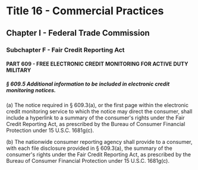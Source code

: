 
# Title 16 - Commercial Practices
## Chapter I - Federal Trade Commission
### Subchapter F - Fair Credit Reporting Act
#### PART 609 - FREE ELECTRONIC CREDIT MONITORING FOR ACTIVE DUTY MILITARY
##### § 609.5 Additional information to be included in electronic credit monitoring notices.

(a) The notice required in § 609.3(a), or the first page within the electronic credit monitoring service to which the notice may direct the consumer, shall include a hyperlink to a summary of the consumer's rights under the Fair Credit Reporting Act, as prescribed by the Bureau of Consumer Financial Protection under 15 U.S.C. 1681g(c).

(b) The nationwide consumer reporting agency shall provide to a consumer, with each file disclosure provided in § 609.3(a), the summary of the consumer's rights under the Fair Credit Reporting Act, as prescribed by the Bureau of Consumer Financial Protection under 15 U.S.C. 1681g(c).
